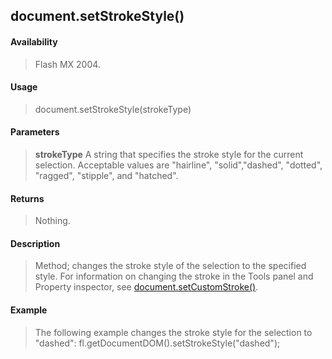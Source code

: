 ## document.setStrokeStyle()

#### Availability

> Flash MX 2004.

#### Usage

> document.setStrokeStyle(strokeType)

#### Parameters

> **strokeType** A string that specifies the stroke style for the current selection. Acceptable values are "hairline", "solid","dashed", "dotted", "ragged", "stipple", and "hatched".

#### Returns

> Nothing.

#### Description

> Method; changes the stroke style of the selection to the specified style. For information on changing the stroke in the Tools panel and Property inspector, see [document.setCustomStroke()](#_bookmark281).

#### Example

> The following example changes the stroke style for the selection to "dashed": fl.getDocumentDOM().setStrokeStyle("dashed");
